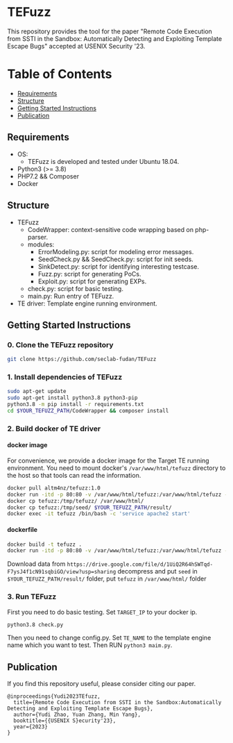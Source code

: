 # TEFuzz 
This repository provides the tool for the paper "Remote Code Execution from SSTI in the Sandbox: Automatically Detecting and Exploiting Template Escape Bugs" accepted at USENIX Security '23.

Table of Contents
=================
* [Requirements](#requirements)
* [Structure](#Structure)
* [Getting Started Instructions](##getting-started-instructions)
* [Publication](##publication)

## Requirements

* OS: 
  - TEFuzz is developed and tested under Ubuntu 18.04.
* Python3 (>= 3.8)
* PHP7.2 && Composer
* Docker 

## Structure

* TEFuzz
  * CodeWrapper: context-sensitive code wrapping based on php-parser.
  * modules: 
    * ErrorModeling.py: script for modeling error messages. 
    * SeedCheck.py && SeedCheck.py: script for init seeds.
    * SinkDetect.py: script for identifying interesting testcase.
    * Fuzz.py: script for generating PoCs.
    * Exploit.py: script for generating EXPs.
  * check.py: script for basic testing.
  * main.py: Run entry of TEFuzz.
* TE driver: Template engine running environment.

## Getting Started Instructions
### **0. Clone the TEFuzz repository**

```bash
git clone https://github.com/seclab-fudan/TEFuzz
```

### **1. Install dependencies of TEFuzz**

```bash
sudo apt-get update
sudo apt-get install python3.8 python3-pip
python3.8 -m pip install -r requirements.txt
cd $YOUR_TEFUZZ_PATH/CodeWrapper && composer install
```
### **2. Build docker of TE driver**
#### docker image
For convenience, we provide a docker image for the Target TE running environment.
You need to mount docker's `/var/www/html/tefuzz` directory to the host so that tools can read the information.

```bash
docker pull altm4nz/tefuzz:1.0
docker run -itd -p 80:80 -v /var/www/html/tefuzz:/var/www/html/tefuzz --name tefuzz altm4nz/tefuzz:1.0 
docker cp tefuzz:/tmp/tefuzz/ /var/www/html/
docker cp tefuzz:/tmp/seed/ $YOUR_TEFUZZ_PATH/result/
docker exec -it tefuzz /bin/bash -c 'service apache2 start'
```

#### dockerfile
```bash
docker build -t tefuzz .
docker run -itd -p 80:80 -v /var/www/html/tefuzz:/var/www/html/tefuzz --name tefuzz tefuzz
```
Download data from `https://drive.google.com/file/d/1UiQ2R64hSWTqd-F7ysJ4f1cN91sqbiGO/view?usp=sharing`
decompress and put `seed` in `$YOUR_TEFUZZ_PATH/result/` folder, put `tefuzz` in `/var/www/html/` folder


### **3. Run TEFuzz**
First you need to do basic testing.
Set `TARGET_IP` to your docker ip.
```bash
python3.8 check.py
```
Then you need to change  config.py.
Set `TE_NAME` to the template engine name which you want to test.
Then RUN `python3 maim.py`.


## Publication

If you find this repository useful, please consider citing our paper.
```
@inproceedings{Yudi2023TEfuzz,
  title={Remote Code Execution from SSTI in the Sandbox:Automatically Detecting and Exploiting Template Escape Bugs},
  author={Yudi Zhao, Yuan Zhang, Min Yang},
  booktitle={{USENIX S}ecurity'23},
  year={2023}
}
```

